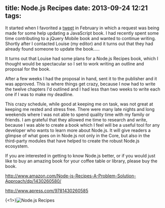 title: Node.js Recipes
date: 2013-09-24 12:21
tags:
---

It started when I favorited a [tweet](https://twitter.com/LouiseEditor/status/303800949057675265) in February in which a request was being made for some help updating a JavaScript book. I had recently spent some time contributing to a jQuery Mobile book and wanted to continue writing. Shortly after I contacted Louise (my editor) and it turns out that they had already found someone to update the book.....

It turns out that Louise had some plans for a Node.js Recipes book, which I thought would be spectacular so I set to work writing an outline and proposal for the book.

After a few weeks I had the proposal in hand, sent it to the publisher and it was approved. This is where things get crazy, because I now had to write the twelve chapters I'd outlined and I had less than two weeks to write each one if I was to make my deadline.

This crazy schedule, while good at keeping me on task, was not great at keeping me rested and stress free. There were many late nights and long weekends where I was not able to spend quality time with my family or friends. I am grateful that they allowed me time to research and write, because I was able to create a book which I feel will be a useful tool for any developer who wants to learn more about Node.js. It will give readers a glimpse of what goes on in Node.js not only in the Core, but also in the third-party modules that have helped to create the robust Node.js ecosystem. 

If you are interested in getting to know Node.js better, or if you would just like to buy an amazing book for your coffee table or library, please buy the book.

http://www.amazon.com/Node-js-Recipes-A-Problem-Solution-Approach/dp/1430260580/

http://www.apress.com/9781430260585

{<1>}![Node.js Recipes](http://ecx.images-amazon.com/images/I/81ohl3uB31L._SL1500_.jpg)

